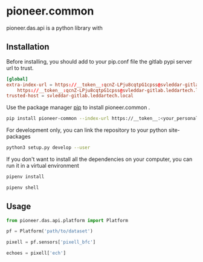 # pioneer.common

pioneer.das.api is a python library with 

## Installation

Before installing, you should add to your pip.conf file the gitlab pypi server url to trust.

```conf
[global]
extra-index-url = https://__token__:qcnZ-LPju8cqtpG1cpss@svleddar-gitlab.leddartech.local/api/v4/projects/481/packages/pypi/simple
    https://__token__:qcnZ-LPju8cqtpG1cpss@svleddar-gitlab.leddartech.local/api/v4/projects/487/packages/pypi/simple
trusted-host = svleddar-gitlab.leddartech.local
```

Use the package manager [pip](https://__token__:<your_personal_token>@svleddar-gitlab.leddartech.local/api/v4/projects/487/packages/pypi/simple) to install pioneer.common .

```bash
pip install pioneer-common --index-url https://__token__:<your_personal_token>@svleddar-gitlab.leddartech.local/api/v4/projects/481/packages/pypi/simple --trusted-host svleddar-gitlab.leddartech.local
```

For development only, you can link the repository to your python site-packages
```bash
python3 setup.py develop --user
```

If you don't want to install all the dependencies on your computer, you can run it in a virtual environment
```bash
pipenv install

pipenv shell
```

## Usage

```python
from pioneer.das.api.platform import Platform

pf = Platform('path/to/dataset')

pixell = pf.sensors['pixell_bfc']

echoes = pixell['ech']

```
